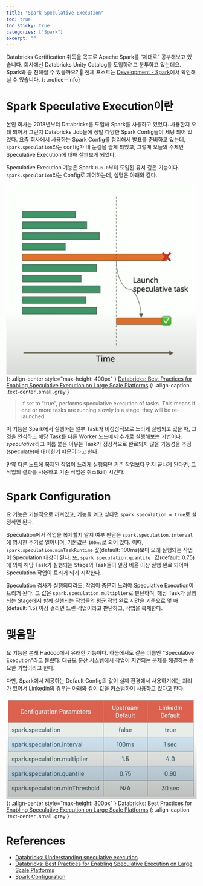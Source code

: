 ```yaml
---
title: "Spark Speculative Execution"
toc: true
toc_sticky: true
categories: ["Spark"]
excerpt: ""
---
```


Databricks Certification 취득을 목표로 Apache Spark를 “제대로” 공부해보고 있습니다. 회사에선 Databricks Unity Catalog를 도입하려고 분투하고 있는데요. Spark와 좀 친해질 수 있을까요? 🎇 전체 포스트는 [Development - Spark](/topic/development#apache-spark)에서 확인해실 수 있습니다.
{: .notice--info}

# Spark Speculative Execution이란

본인 회사는 2018년부터 Databricks를 도입해 Spark를 사용하고 있었다. 사용한지 오래 되어서 그런지 Databricks Job들에 정말 다양한 Spark Config들이 세팅 되어 있었다. 요즘 회사에서 사용하는 Spark Config를 정리해서 발표를 준비하고 있는데, `spark.speculation`라는 config가 내 눈길을 끌게 되었고, 그렇게 오늘의 주제인 Speculative Execution에 대해 살펴보게 되었다.

Speculative Execution 기능은 Spark `0.6.0`부터 도입된 유서 깊은 기능이다. `spark.speculation`라는 Config로 제어하는데, 설명은 아래와 같다.

![](/images/development/spark/spark-speculative-execution.png){: .align-center style="max-height: 400px" }
[Databricks: Best Practices for Enabling Speculative Execution on Large Scale Platforms](https://youtu.be/MIyQPz_R168?si=yGzbKIASEyG0WEfl)
{: .align-caption .text-center .small .gray }

> If set to "true", performs speculative execution of tasks. This means if one or more tasks are running slowly in a stage, they will be re-launched.	

이 기능은 Spark에서 실행하는 일부 Task가 비정상적으로 느리게 실행되고 있을 때, 그것을 인식하고 해당 Task를 다른 Worker 노드에서 추가로 실행해보는 기법이다. *speculative*라고 이름 붙은 이유는 Task가 정상적으로 완료되지 않을 가능성을 추정(speculate)해 대비한기 떄문이라고 한다.


만약 다른 노드에 복제된 작업이 느리게 실행되던 기존 작업보다 먼저 끝나게 된다면, 그 작업의 결과를 사용하고 기존 작업은 취소(kill) 시킨다.

# Spark Configuration

요 기능은 기본적으로 꺼져있고, 기능을 켜고 싶다면 `spark.speculation = true`로 설정하면 된다.

Speculation에서 작업을 복제할지 말지 여부 판단은 `spark.speculation.interval`에 명시한 주기로 일어나며, 기본값은 `100ms`로 되어 있다. 이때, `spark.speculation.minTaskRuntime` 값(default: 100ms)보다 오래 실행되는 작업이 Speculation 대상이 된다. 또, `spark.speculation.quantile	` 값(default: 0.75)에 의해 해당 Task가 실행되는 Stage의 Task들이 일정 비율 이상 실행 완료 되어야 Speculation 작업이 트리거 되기 시작한다.

Speculation 검사가 실행되더라도, 작업이 충분히 느려야 Speculative Execution이 트리거 된다. 그 값은 `spark.speculation.multiplier`로 판단하며, 해당 Task가 실행되는 Stage에서 함께 실행되는 작업들의 평균 작업 완료 시간을 기준으로 몇 배(default: 1.5) 이상 걸리면 느린 작업이라고 판단하고, 작업을 복제한다.

# 맺음말

요 기능은 본래 Hadoop에서 유래한 기능이다. 하둡에서도 같은 이름인 "Speculative Execution"라고 불렀다. 대규모 분산 시스템에서 작업이 지연되는 문제를 해결하는 중요한 기법이라고 한다.

다만, Spark에서 제공하는 Default Config의 값이 실제 환경에서 사용하기에는 괴리가 있어서 Linkedin의 경우는 아래와 같이 값을 커스텀하여 사용하고 있다고 한다.

![](/images/development/spark/spark-speculative-execution-linkedin.png){: .align-center style="max-height: 300px" }
[Databricks: Best Practices for Enabling Speculative Execution on Large Scale Platforms](https://youtu.be/MIyQPz_R168?si=yGzbKIASEyG0WEfl)
{: .align-caption .text-center .small .gray }


# References

- [Databricks: Understanding speculative execution](https://kb.databricks.com/scala/understanding-speculative-execution)
- [Databricks: Best Practices for Enabling Speculative Execution on Large Scale Platforms](https://youtu.be/MIyQPz_R168?si=yGzbKIASEyG0WEfl)
- [Spark Configuration](https://spark.apache.org/docs/latest/configuration.html)

